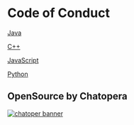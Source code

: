 # Code of Conduct

[Java](https://google.github.io/styleguide/javaguide.html)

[C++](https://google.github.io/styleguide/cppguide.html)

[JavaScript](https://google.github.io/styleguide/jsguide.html)

[Python](https://google.github.io/styleguide/pyguide.html)

## OpenSource by Chatopera

[![chatoper banner][co-banner-image]][co-url]

[co-banner-image]: https://user-images.githubusercontent.com/3538629/144734473-df8ec8dd-ad0b-400f-8542-e4d40fb96375.jpg
[co-url]: https://www.chatopera.com
